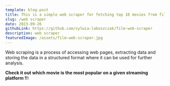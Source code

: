 ```yaml
---
template: blog-post
title: This is a simple web scraper for fetching top 10 movies from filmWeb VOD ranking (Netflix/Disney/HBO/Canal+)
slug: /web scraper
date: 2023-09-26
githubLink: https://github.com/sylwia-laboszczak/film-web-scraper
description: web scraper
featuredImage: /assets/film-web-scraper.jpg
---
```

Web scraping is a process of accessing web pages, extracting data and storing the data in a structured format where it can be used for further analysis.

<strong>Check  it out which movie is the most popular on a given streaming platform !!:</strong>

